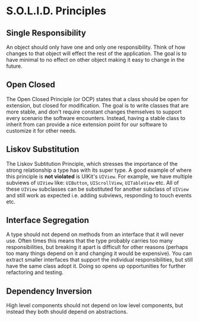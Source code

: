 # S.O.L.I.D. Principles

## **S**ingle Responsibility

An object should only have one and only one responsibility. Think of how changes to that object will effect the rest of the application. The goal is to have minimal to no effect on other object making it easy to change in the future.

## **O**pen Closed

The Open Closed Principle (or OCP) states that a class should be open for extension, but closed for modification. The goal is to write classes that are more stable, and don't require constant changes themselves to support every scenario the software encounters. Instead, having a stable class to inherit from can provide a nice extension point for our software to customize it for other needs.

## **L**iskov Substitution

The Liskov Subtitution Principle, which stresses the importance of the strong relationship a type has with its super type. A good example of where this principle is **not violated** is UIKit's `UIView`. For example, we have multiple subviews of `UIView` like: `UIButton`, `UIScrollView`, `UITableView` etc. All of these `UIView` subclasses can be substituted for another subclass of `UIView` and still work as expected i.e. adding subviews, responding to touch events etc.

## **I**nterface Segregation

A type should not depend on methods from an interface that it will never use. Often times this means that the type probably carries too many responsibilities, but breaking it apart is difficult for other reasons (perhaps too many things depend on it and changing it would be expensive). You can extract smaller interfaces that support the individual responsibilities, but still have the same class adopt it. Doing so opens up opportunities for further refactoring and testing.

## **D**ependency Inversion

High level components should not depend on low level components, but instead they both should depend on abstractions.
